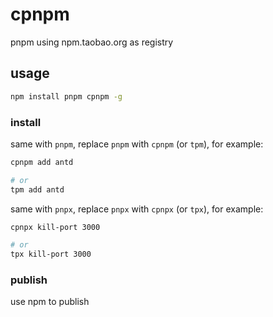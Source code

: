 # cpnpm

pnpm using npm.taobao.org as registry


## usage

```bash
npm install pnpm cpnpm -g
```

### install

same with `pnpm`, replace `pnpm` with `cpnpm` (or `tpm`), for example:

```bash
cpnpm add antd

# or
tpm add antd
```

same with `pnpx`, replace `pnpx` with `cpnpx` (or `tpx`), for example:

```bash
cpnpx kill-port 3000

# or
tpx kill-port 3000
```

### publish

use npm to publish
